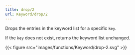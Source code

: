 ```yaml
---
title: drop/2
url: Keyword/drop/2
---
```



Drops the entries in the keyword list for a specific `key`.

If the `key` does not exist, returns the keyword list unchanged.

{{< figure src="images/functions/Keyword/drop-2.svg" >}}
